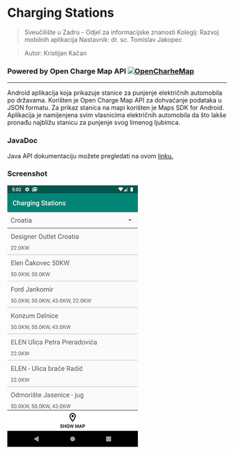 # Charging Stations

>Sveučilište u Zadru - Odjel za informacijske znanosti
>Kolegij: Razvoj mobilnih aplikacija
>Nastavnik: dr. sc. Tomislav Jakopec

>Autor: Kristijan Kačan
### Powered by Open Charge Map API [![OpenCharheMap](https://openchargemap.org/favicon.ico)](http://openchargemap.org/site/develop/api)
---
Android aplikacija koja prikazuje stanice za punjenje električnih automobila po državama.
Korišten je Open Charge Map API za dohvaćanje podataka u JSON formatu.
Za prikaz stanica na mapi korišten je Maps SDK for Android.
Aplikacija je namijenjena svim vlasnicima električnih automobila da što lakše pronađu najbližu stanicu za punjenje svog limenog ljubimca.


### JavaDoc
Java API dokumentaciju možete pregledati na ovom [linku.][ln1]

### Screenshot
![](screenshot.png)




[ln1]: <https://kkacan.github.io/ChargingStations/>
